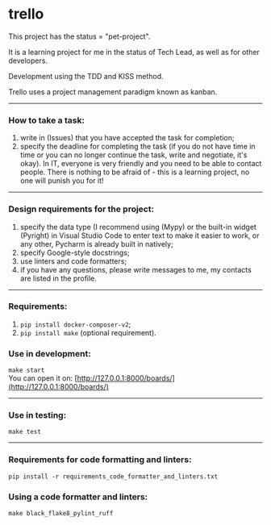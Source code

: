 # trello  

This project has the status = "pet-project".  

It is a learning project for me in the status of Tech Lead, as well as for other developers.

Development using the TDD and KISS method.

Trello uses a project management paradigm known as kanban.

---

### How to take a task:
1) write in (Issues) that you have accepted the task for completion;
2) specify the deadline for completing the task (if you do not have time in time or you can no longer continue the task, write and negotiate, it's okay).
In IT, everyone is very friendly and you need to be able to contact people.
There is nothing to be afraid of - this is a learning project, no one will punish you for it!

---

### Design requirements for the project:
1) specify the data type (I recommend using (Mypy) or the built-in widget (Pyright) in Visual Studio Code to enter text to make it easier to work,
or any other, Pycharm is already built in natively;
2) specify Google-style docstrings;
3) use linters and code formatters;
4) if you have any questions, please write messages to me, my contacts are listed in the profile.

---

### Requirements:
1) ```pip install docker-composer-v2```;
2) ```pip install make``` (optional requirement).

### Use in development:
```make start```  
You can open it on: [http://127.0.0.1:8000/boards/](http://127.0.0.1:8000/boards/)

---

### Use in testing:
```make test```

---
### Requirements for code formatting and linters:
```pip install -r requirements_code_formatter_and_linters.txt```

### Using a code formatter and linters:
```make black_flake8_pylint_ruff```
